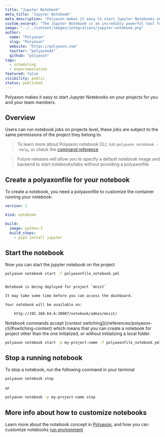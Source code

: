 ```yaml
---
title: "Jupyter Notebook"
meta_title: "Jupyter Notebook"
meta_description: "Polyaxon makes it easy to start Jupyter Notebooks on your projects for you and your team members."
custom_excerpt: "The Jupyter Notebook is an incredibly powerful tool for interactively developing and presenting data science projects. A notebook integrates code and its output into a single document that combines visualisations, narrative text, mathematical equations, and other rich media."
image: "../../content/images/integrations/jupyter-notebook.png"
author:
  name: "Polyaxon"
  slug: "Polyaxon"
  website: "https://polyaxon.com"
  twitter: "polyaxonAI"
  github: "polyaxon"
tags: 
  - scheduling
  - experimentation
featured: false
visibility: public
status: published
---
```


Polyaxon makes it easy to start Jupyter Notebooks on your projects for you and your team members.

## Overview
 
Users can run notebook jobs on projects level, these jobs are subject to the same permissions of the project they belong to.

> To learn more about Polyaxon notebook CLI, run `polyaxon notebook --help`, or check the [command reference](/references/polyaxon-cli/notebook/)

> Future releases will allow you to specify a default notebook image and backend to start notebooks/labs without providing a polyaxonfile

## Create a polyaxonfile for your notebook

To create a notebook, you need a polyaxonfile to customize the container running your notebook:

```yaml
version: 1

kind: notebook

build:
  image: python:3
  build_steps:
    - pip3 install jupyter
```

## Start the notebook

Now you can start the jupyter notebook on the project

```bash
polyaxon notebook start -f polyaxonfile_notebook.yml


Notebook is being deployed for project `mnist`

It may take some time before you can access the dashboard.

Your notebook will be available on:

    http://192.168.64.6:30087/notebook/admin/mnist/
```

Notebook commands accept [context switching])(/references/polyaxon-cli/#switching-context) which means that you can create a notebook for project other than the one initialized, 
or without initializing a local folder.

 
```bash
polyaxon notebook start -p my-project-name -f polyaxonfile_notebook.yml
```

## Stop a running notebook

To stop a notebook, run the following command in your terminal

```bash
polyaxon notebook stop
```

or

```bash
polyaxon notebook -p my-project-name stop
```

## More info about how to customize notebooks

Learn more about the notebook concept in [Polyaxon](/concepts/notebooks/), and how you can customize notebooks [run environment](/references/polyaxonfile-yaml-specification/#notebook-sections) 
